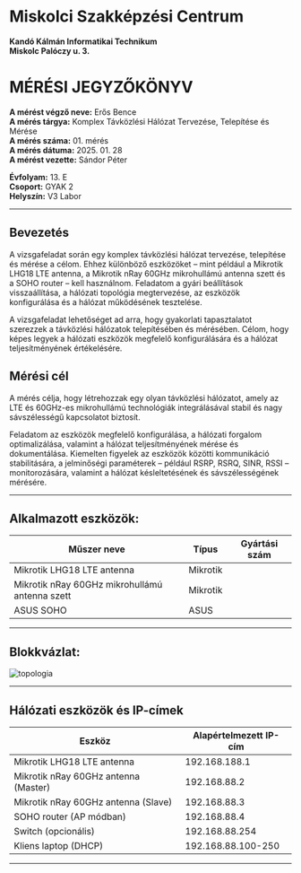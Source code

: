 # Miskolci Szakképzési Centrum  
**Kandó Kálmán Informatikai Technikum**  
**Miskolc Palóczy u. 3.**

# MÉRÉSI JEGYZŐKÖNYV

**A mérést végző neve:** Erős Bence  
**A mérés tárgya:** Komplex Távközlési Hálózat Tervezése, Telepítése és Mérése <br>
**A mérés száma:** 01. mérés  
**A mérés dátuma:** 2025. 01. 28  
**A mérést vezette:** Sándor Péter  

**Évfolyam:** 13. E  
**Csoport:** GYAK 2  
**Helyszín:** V3 Labor 

---

## Bevezetés

A vizsgafeladat során egy komplex távközlési hálózat tervezése, telepítése és mérése a célom. Ehhez különböző eszközöket – mint például a Mikrotik LHG18 LTE antenna, a Mikrotik nRay 60GHz mikrohullámú antenna szett és a SOHO router – kell használnom. Feladatom a gyári beállítások visszaállítása, a hálózati topológia megtervezése, az eszközök konfigurálása és a hálózat működésének tesztelése. 

A vizsgafeladat lehetőséget ad arra, hogy gyakorlati tapasztalatot szerezzek a távközlési hálózatok telepítésében és mérésében. Célom, hogy képes legyek a hálózati eszközök megfelelő konfigurálására és a hálózat teljesítményének értékelésére.

## Mérési cél

A mérés célja, hogy létrehozzak egy olyan távközlési hálózatot, amely az LTE és 60GHz-es mikrohullámú technológiák integrálásával stabil és nagy sávszélességű kapcsolatot biztosít. 

Feladatom az eszközök megfelelő konfigurálása, a hálózati forgalom optimalizálása, valamint a hálózat teljesítményének mérése és dokumentálása. Kiemelten figyelek az eszközök közötti kommunikáció stabilitására, a jelminőségi paraméterek – például RSRP, RSRQ, SINR, RSSI – monitorozására, valamint a hálózat késleltetésének és sávszélességének mérésére.

---


## Alkalmazott eszközök:

| Műszer neve                                      | Típus     | Gyártási szám       |
| -------------------------------------------------| ----------| --------------------|
| Mikrotik LHG18 LTE antenna                       | Mikrotik  |                     |
| Mikrotik nRay 60GHz mikrohullámú antenna szett   | Mikrotik  |                     |
| ASUS SOHO                                        | ASUS      |                     |


---

## Blokkvázlat:

![topologia](https://github.com/user-attachments/assets/a948cd32-2470-48fa-b8b2-47d84276ebc6)

---

## Hálózati eszközök és IP-címek

| Eszköz                              | Alapértelmezett IP-cím |
|-------------------------------------|------------------------|
| Mikrotik LHG18 LTE antenna          | 192.168.188.1          |
| Mikrotik nRay 60GHz antenna (Master)| 192.168.88.2           |
| Mikrotik nRay 60GHz antenna (Slave) | 192.168.88.3           |
| SOHO router (AP módban)             | 192.168.88.4           |
| Switch (opcionális)                 | 192.168.88.254         |
| Kliens laptop (DHCP)                | 192.168.88.100-250     |

---


